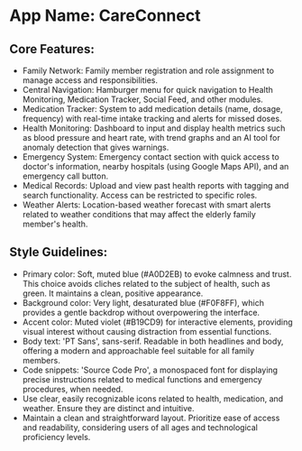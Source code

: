 # **App Name**: CareConnect

## Core Features:

- Family Network: Family member registration and role assignment to manage access and responsibilities.
- Central Navigation: Hamburger menu for quick navigation to Health Monitoring, Medication Tracker, Social Feed, and other modules.
- Medication Tracker: System to add medication details (name, dosage, frequency) with real-time intake tracking and alerts for missed doses.
- Health Monitoring: Dashboard to input and display health metrics such as blood pressure and heart rate, with trend graphs and an AI tool for anomaly detection that gives warnings.
- Emergency System: Emergency contact section with quick access to doctor's information, nearby hospitals (using Google Maps API), and an emergency call button.
- Medical Records: Upload and view past health reports with tagging and search functionality. Access can be restricted to specific roles.
- Weather Alerts: Location-based weather forecast with smart alerts related to weather conditions that may affect the elderly family member's health.

## Style Guidelines:

- Primary color: Soft, muted blue (#A0D2EB) to evoke calmness and trust. This choice avoids cliches related to the subject of health, such as green. It maintains a clean, positive appearance.
- Background color: Very light, desaturated blue (#F0F8FF), which provides a gentle backdrop without overpowering the interface.
- Accent color: Muted violet (#B19CD9) for interactive elements, providing visual interest without causing distraction from essential functions.
- Body text: 'PT Sans', sans-serif. Readable in both headlines and body, offering a modern and approachable feel suitable for all family members.
- Code snippets: 'Source Code Pro', a monospaced font for displaying precise instructions related to medical functions and emergency procedures, when needed.
- Use clear, easily recognizable icons related to health, medication, and weather. Ensure they are distinct and intuitive.
- Maintain a clean and straightforward layout. Prioritize ease of access and readability, considering users of all ages and technological proficiency levels.